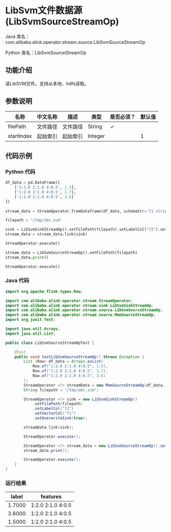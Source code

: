 # LibSvm文件数据源 (LibSvmSourceStreamOp)
Java 类名：com.alibaba.alink.operator.stream.source.LibSvmSourceStreamOp

Python 类名：LibSvmSourceStreamOp


## 功能介绍
读LibSVM文件。支持从本地、hdfs读取。

## 参数说明

| 名称 | 中文名称 | 描述 | 类型 | 是否必须？ | 默认值 |
| --- | --- | --- | --- | --- | --- |
| filePath | 文件路径 | 文件路径 | String | ✓ |  |
| startIndex | 起始索引 | 起始索引 | Integer |  | 1 |

## 代码示例

### Python 代码

```python
df_data = pd.DataFrame([
    ['1:2.0 2:1.0 4:0.5', 1.5],
    ['1:2.0 2:1.0 4:0.5', 1.7],
    ['1:2.0 2:1.0 4:0.5', 3.6]
])
 
stream_data = StreamOperator.fromDataframe(df_data, schemaStr='f1 string, f2  double')

filepath = '/tmp/abc.svm'

sink = LibSvmSinkStreamOp().setFilePath(filepath).setLabelCol("f2").setVectorCol("f1").setOverwriteSink(True)
stream_data = stream_data.link(sink)

StreamOperator.execute()

stream_data = LibSvmSourceStreamOp().setFilePath(filepath)
stream_data.print()

StreamOperator.execute()

```

### Java 代码
```java
import org.apache.flink.types.Row;

import com.alibaba.alink.operator.stream.StreamOperator;
import com.alibaba.alink.operator.stream.sink.LibSvmSinkStreamOp;
import com.alibaba.alink.operator.stream.source.LibSvmSourceStreamOp;
import com.alibaba.alink.operator.stream.source.MemSourceStreamOp;
import org.junit.Test;

import java.util.Arrays;
import java.util.List;

public class LibSvmSourceStreamOpTest {

	@Test
	public void testLibSvmSourceStreamOp() throws Exception {
		List <Row> df_data = Arrays.asList(
			Row.of("1:2.0 2:1.0 4:0.5", 1.5),
			Row.of("1:2.0 2:1.0 4:0.5", 1.7),
			Row.of("1:2.0 2:1.0 4:0.5", 3.6)
		);
		StreamOperator <?> streamData = new MemSourceStreamOp(df_data, "f1 string, f2  double");
		String filepath = "/tmp/abc.svm";

		StreamOperator <?> sink = new LibSvmSinkStreamOp()
			.setFilePath(filepath)
			.setLabelCol("f2")
			.setVectorCol("f1")
			.setOverwriteSink(true);

		streamData.link(sink);

		StreamOperator.execute();

		StreamOperator <?> stream_data = new LibSvmSourceStreamOp().setFilePath(filepath);
		stream_data.print();

		StreamOperator.execute();
	}
}
```

### 运行结果
label|features
-----|--------
1.7000|1:2.0 2:1.0 4:0.5
3.6000|1:2.0 2:1.0 4:0.5
1.5000|1:2.0 2:1.0 4:0.5
